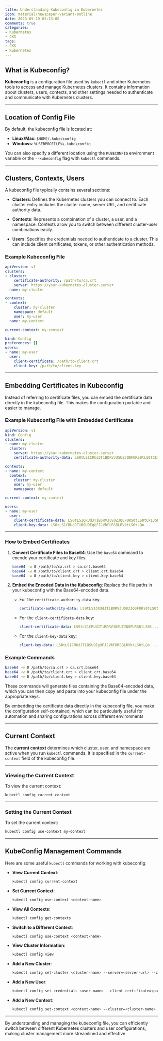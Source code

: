 ```yaml
---
title: Understanding Kubeconfig in Kubernetes
icon: material/newspaper-variant-outline
date: 2023-05-20 03:13:00
comments: true
categories:
- Kubernetes
- CKS
tags:
- CKS
- Kubernetes
---
```


## What is Kubeconfig?

**Kubeconfig** is a configuration file used by `kubectl` and other Kubernetes tools to access and manage Kubernetes clusters. It contains information about clusters, users, contexts, and other settings needed to authenticate and communicate with Kubernetes clusters.

---

## Location of Config File

By default, the kubeconfig file is located at:

- **Linux/Mac**: `$HOME/.kube/config`
- **Windows**: `%USERPROFILE%\.kube\config`

You can also specify a different location using the `KUBECONFIG` environment variable or the `--kubeconfig` flag with `kubectl` commands.

---

## Clusters, Contexts, Users

A kubeconfig file typically contains several sections:

- **Clusters**: Defines the Kubernetes clusters you can connect to. Each cluster entry includes the cluster name, server URL, and certificate authority data.

- **Contexts**: Represents a combination of a cluster, a user, and a namespace. Contexts allow you to switch between different cluster-user combinations easily.

- **Users**: Specifies the credentials needed to authenticate to a cluster. This can include client certificates, tokens, or other authentication methods.

### Example Kubeconfig File

```yaml
apiVersion: v1
clusters:
- cluster:
    certificate-authority: /path/to/ca.crt
    server: https://your-kubernetes-cluster-server
  name: my-cluster

contexts:
- context:
    cluster: my-cluster
    namespace: default
    user: my-user
  name: my-context

current-context: my-context

kind: Config
preferences: {}
users:
- name: my-user
  user:
    client-certificate: /path/to/client.crt
    client-key: /path/to/client.key
```

---

## Embedding Certificates in Kubeconfig

Instead of referring to certificate files, you can embed the certificate data directly in the kubeconfig file. This makes the configuration portable and easier to manage.

### Example Kubeconfig File with Embedded Certificates

```yaml
apiVersion: v1
kind: Config
clusters:
- name: my-cluster
  cluster:
    server: https://your-kubernetes-cluster-server
    certificate-authority-data: LS0tLS1CRUdJTiBDRVJUSUZJQ0FURS0tLS0tCk1JSURrVENDQWVrZ0F3SUJBZ0lKQU9XWFpXK0pqOTRmTUEwR0NTcUdTSWIzRFFFQkJRVUFNQTB4Q3pBSkJnTlYKQkFNTUdWUjBMbWgwZEhCekxtWnZiM1F1YzJWeU1TNW5jR0YwWVRBMU1TNHdPVEV6TVRJd1pEQXpNRm9YRFRNMwpNamM1T0RjeU1EWXhPRFl4TUZvWFRUUTVNamN4TkRreU1EWTBNelF3TkRFVk1CTUdBMVVFQXhNR2J6RXhN

contexts:
- name: my-context
  context:
    cluster: my-cluster
    user: my-user
    namespace: default

current-context: my-context

users:
- name: my-user
  user:
    client-certificate-data: LS0tLS1CRUdJTiBDRVJUSUZJQ0FURS0tLS0tCk1JSURrVENDQWVrZ0F3SUJBZ0lKQU9XWFpXK0pqOTRmTUEwR0NTcUdTSWIzRFFFQkJRVUFNQTB4Q3pBSkJnTlYKQkFNTUdWUjBMbWgwZEhCekxtWnZiM1F1YzJWeU1TNW5jR0YwWVRBMU1TNHdPVEV6TVRJd1pEQXpNRm9YRFRNMwpNamM1T0RjeU1EWXhPRFl4TUZvWFRUUTVNamN4TkRreU1EWTBNelF3TkRFVk1CTUdBMVVFQXhNR2J6RXhN
    client-key-data: LS0tLS1CRUdJTiBSU0EgUFJJVkFURSBLRVktLS0tLQo...

```

---

### How to Embed Certificates

1. **Convert Certificate Files to Base64**:
   Use the `base64` command to encode your certificate and key files.

   ```sh
   base64 -w 0 /path/to/ca.crt > ca.crt.base64
   base64 -w 0 /path/to/client.crt > client.crt.base64
   base64 -w 0 /path/to/client.key > client.key.base64
   ```

2. **Embed the Encoded Data in the Kubeconfig**:
   Replace the file paths in your kubeconfig with the Base64-encoded data.

   - For the `certificate-authority-data` key:

     ```yaml
     certificate-authority-data: LS0tLS1CRUdJTiBDRVJUSUZJQ0FURS0tLS0t...
     ```

   - For the `client-certificate-data` key:

     ```yaml
     client-certificate-data: LS0tLS1CRUdJTiBDRVJUSUZJQ0FURS0tLS0t...
     ```

   - For the `client-key-data` key:

     ```yaml
     client-key-data: LS0tLS1CRUdJTiBSU0EgUFJJVkFURSBLRVktLS0tLQo...
     ```

### Example Commands

```sh
base64 -w 0 /path/to/ca.crt > ca.crt.base64
base64 -w 0 /path/to/client.crt > client.crt.base64
base64 -w 0 /path/to/client.key > client.key.base64
```

These commands will generate files containing the Base64-encoded data, which you can then copy and paste into your kubeconfig file under the appropriate keys.

By embedding the certificate data directly in the kubeconfig file, you make the configuration self-contained, which can be particularly useful for automation and sharing configurations across different environments

---

## Current Context

The **current context** determines which cluster, user, and namespace are active when you run `kubectl` commands. It is specified in the `current-context` field of the kubeconfig file.

---

### Viewing the Current Context

To view the current context:

```sh
kubectl config current-context
```

---

### Setting the Current Context

To set the current context:

```sh
kubectl config use-context my-context
```

---

## KubeConfig Management Commands

Here are some useful `kubectl` commands for working with kubeconfig:

- **View Current Context**:

  ```sh
  kubectl config current-context
  ```

- **Set Current Context**:

  ```sh
  kubectl config use-context <context-name>
  ```

- **View All Contexts**:

  ```sh
  kubectl config get-contexts
  ```

- **Switch to a Different Context**:

  ```sh
  kubectl config use-context <context-name>
  ```

- **View Cluster Information**:

  ```sh
  kubectl config view
  ```

- **Add a New Cluster**:

  ```sh
  kubectl config set-cluster <cluster-name> --server=<server-url> --certificate-authority=<path-to-ca.crt>
  ```

- **Add a New User**:

  ```sh
  kubectl config set-credentials <user-name> --client-certificate=<path-to-client.crt> --client-key=<path-to-client.key>
  ```

- **Add a New Context**:

  ```sh
  kubectl config set-context <context-name> --cluster=<cluster-name> --namespace=<namespace> --user=<user-name>
  ```

---

By understanding and managing the kubeconfig file, you can efficiently switch between different Kubernetes clusters and user configurations, making cluster management more streamlined and effective.
